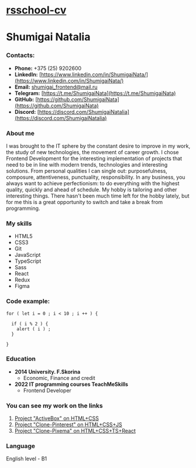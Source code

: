 # __[rsschool-cv](https://shumigainata.github.io/Repo-Natalia/)__

# __Shumigai Natalia__

### Contacts:
 - __Phone:__ +375 (25) 9202600
 - __LinkedIn:__ [https://www.linkedin.com/in/ShumigaiNata/](https://www.linkedin.com/in/ShumigaiNata/) 
 - __Email:__ [shumigai_frontend@mail.ru](shumigai_frontend@mail.ru) 
 - __Telegram:__ [https://t.me/ShumigaiNata](https://t.me/ShumigaiNata) 
 - __GitHub:__ [https://github.com/ShumigaiNata](https://github.com/ShumigaiNata) 
 - __Discord:__ [https://discord.com/ShumigaiNatalia](https://discord.com/ShumigaiNatalia) 

### __About me__
I was brought to the IT sphere by the constant desire to improve in my work, the study of new technologies, the movement of career growth. I chose Frontend Development for the interesting implementation of projects that need to be in line with modern trends, technologies and interesting solutions. From personal qualities I can single out: purposefulness, composure, attentiveness, punctuality, responsibility. In any business, you always want to achieve perfectionism: to do everything with the highest quality, quickly and ahead of schedule. My hobby is tailoring and other interesting things. There hasn't been much time left for the hobby lately, but for me this is a great opportunity to switch and take a break from programming.


### __My skills__
 - HTML5
 - CSS3
 - Git
 - JavaScript
 - TypeScript
 - Sass
 - React
 - Redux
 - Figma

### __Code example:__
```
for ( let i = 0 ; i < 10 ; i ++ ) {

  if ( i % 2 ) {
    alert ( i ) ;
  }

}
```
### __Education__
 - __2014 University. F.Skorina__
   - Economic, Finance and credit
 - __2022 IT programming courses TeachMeSkills__
   - Frontend Developer

### __You can see my work on the links__
1. [Project "ActiveBox" on HTML+CSS](https://github.com/ShumigaiNata/ActiveBox)
2. [Project "Clone-Pinterest" on HTML+CSS+JS](https://github.com/ShumigaiNata/Clone-Pinterest)
3. [Project "Clone-Pixema" on HTML+CSS+TS+React](https://github.com/ShumigaiNata/Diploma---Teamwork) 

### __Language__
English level - B1

